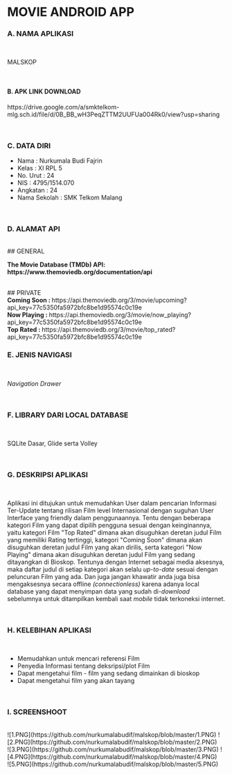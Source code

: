 # MOVIE ANDROID APP
### A. NAMA APLIKASI

<br>

<P>MALSKOP</P>

<br>

#### B. APK LINK DOWNLOAD
<P> https://drive.google.com/a/smktelkom-mlg.sch.id/file/d/0B_BB_wH3PeqZTTM2UUFUa004Rk0/view?usp=sharing </P>

<br>

### C. DATA DIRI
- Nama          : Nurkumala Budi Fajrin
- Kelas         : XI RPL 5
- No. Urut      : 24
- NIS           : 4795/1514.070
- Angkatan      : 24
- Nama Sekolah  : SMK Telkom Malang

<br>

### D. ALAMAT API

<br>
## GENERAL
<br>
<P><b> The Movie Database (TMDb) API: https://www.themoviedb.org/documentation/api </b></P>
<br>
## PRIVATE
<br><b> Coming Soon : </b>https://api.themoviedb.org/3/movie/upcoming?api_key=77c5350fa5972bfc8be1d95574c0c19e
<br><b> Now Playing : </b>https://api.themoviedb.org/3/movie/now_playing?api_key=77c5350fa5972bfc8be1d95574c0c19e
<br><b> Top Rated   : </b>https://api.themoviedb.org/3/movie/top_rated?api_key=77c5350fa5972bfc8be1d95574c0c19e

<br>

### E. JENIS NAVIGASI

<br>

<P><i>Navigation Drawer</i></P>

<br>

### F. LIBRARY DARI LOCAL DATABASE

<br>
<P> SQLite Dasar, Glide serta Volley</P>
<br>

### G. DESKRIPSI APLIKASI

<br>

<P> Aplikasi ini ditujukan untuk memudahkan User dalam pencarian Informasi Ter-Update tentang rilisan Film level Internasional dengan suguhan User Interface yang friendly dalam penggunaannya. Tentu dengan beberapa kategori Film yang dapat dipilih pengguna sesuai dengan keinginannya, yaitu kategori Film "Top Rated" dimana akan disuguhkan deretan judul Film yang memiliki Rating tertinggi, kategori "Coming Soon" dimana akan disuguhkan deretan judul Film yang akan dirilis, serta kategori "Now Playing" dimana akan disuguhkan deretan judul Film yang sedang ditayangkan di Bioskop. Tentunya dengan Internet sebagai media aksesnya, maka daftar judul di setiap kategori akan selalu <i>up-to-date</i> sesuai dengan peluncuran Film yang ada. Dan juga jangan khawatir anda juga bisa mengaksesnya secara offline <i>(connectionless)</i> karena adanya local database yang dapat menyimpan data yang sudah di-<i>download</i> sebelumnya untuk ditampilkan kembali saat <i>mobile</i> tidak terkoneksi internet.</P>

<br>

### H. KELEBIHAN APLIKASI

<br>

- Memudahkan untuk mencari referensi Film
- Penyedia Informasi tentang deksripsi/plot Film
- Dapat mengetahui film - film yang sedang dimainkan di bioskop
- Dapat mengetahui film yang akan tayang

<br>

### I. SCREENSHOOT
<br>
![1.PNG](https://github.com/nurkumalabudif/malskop/blob/master/1.PNG)
![2.PNG](https://github.com/nurkumalabudif/malskop/blob/master/2.PNG)
<br>
![3.PNG](https://github.com/nurkumalabudif/malskop/blob/master/3.PNG)
![4.PNG](https://github.com/nurkumalabudif/malskop/blob/master/4.PNG)
<br>
![5.PNG](https://github.com/nurkumalabudif/malskop/blob/master/5.PNG)
